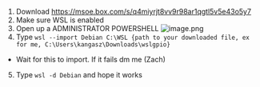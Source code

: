 1. Download https://msoe.box.com/s/q4miyrjt8vv9r98ar1qgtl5v5e43o5y7 
2. Make sure WSL is enabled
3. Open up a ADMINISTRATOR POWERSHELL
![image.png](/.attachments/image-e6a970d7-f7e7-4b01-a1f5-35d7f911850e.png)
4. Type `wsl --import Debian C:\WSL {path to your downloaded file, ex for me, C:\Users\kangasz\Downloads\wslgpio}`
- Wait for this to import. If it fails dm me (Zach)
5. Type `wsl -d Debian` and hope it works